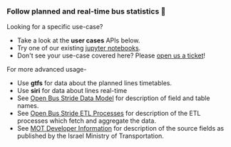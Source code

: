 ### Follow planned and real-time bus statistics 🚌

Looking for a specific use-case?
* Take a look at the **user cases** APIs below.
* Try one of our existing [jupyter notebooks](https://github.com/hasadna/open-bus-stride-client/blob/main/README.md#using-the-interactive-jupyter-notebooks).
* Don't see your use-case covered here? Please [open us a ticket](https://github.com/login?return_to=https%3A%2F%2Fgithub.com%2Fhasadna%2Fopen-bus%2Fissues%2Fnew)!   


For more advanced usage-

* Use **gtfs** for data about the planned lines timetables. 
* Use **siri** for data about lines real-time
* See [Open Bus Stride Data Model](https://github.com/hasadna/open-bus-stride-db/blob/main/DATA_MODEL.md) for description of field and table names.
* See [Open Bus Stride ETL Processes](https://github.com/hasadna/open-bus-pipelines/blob/main/STRIDE_ETL_PROCESSES.md) for description of the ETL processes which fetch and aggregate the data.
* See [MOT Developer Information](https://www.gov.il/BlobFolder/generalpage/gtfs_general_transit_feed_specifications/he/GTFS%20-%20Developer%20Information.pdf) for description of the source fields as published by the Israel Ministry of Transportation.
